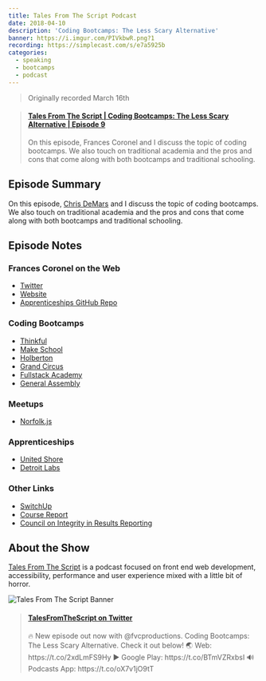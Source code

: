 ```yaml
---
title: Tales From The Script Podcast
date: 2018-04-10
description: 'Coding Bootcamps: The Less Scary Alternative'
banner: https://i.imgur.com/PIVkbwR.png?1
recording: https://simplecast.com/s/e7a5925b
categories:
  - speaking
  - bootcamps
  - podcast
---
```


> Originally recorded March 16th

<blockquote class="embedly-card"><h4><a href="https://simplecast.com/s/e7a5925b">Tales From The Script | Coding Bootcamps: The Less Scary Alternative | Episode 9</a></h4><p>On this episode, Frances Coronel and I discuss the topic of coding bootcamps. We also touch on traditional academia and the pros and cons that come along with both bootcamps and traditional schooling.</p></blockquote>
<script async src="//cdn.embedly.com/widgets/platform.js" charset="UTF-8"></script>

## Episode Summary

On this episode, [Chris DeMars](https://twitter.com/saltnburnem) and I discuss the topic of coding bootcamps. We also touch on traditional academia and the pros and cons that come along with both bootcamps and traditional schooling.

## Episode Notes

### Frances Coronel on the Web

- [Twitter](https://twitter.com/fvcproductions)
- [Website](https://fvcproductions.com/)
- [Apprenticeships GitHub Repo](https://github.com/fvcproductions/apprenticeships)

### Coding Bootcamps

- [Thinkful](https://www.thinkful.com/)
- [Make School](https://www.makeschool.com/)
- [Holberton](https://www.holbertonschool.com/)
- [Grand Circus](https://www.grandcircus.co/)
- [Fullstack Academy](https://www.fullstackacademy.com)
- [General Assembly](https://generalassemb.ly/)

### Meetups

- [Norfolk.js](https://www.norfolkjs.org/)

### Apprenticeships

- [United Shore](https://unitedshore.com/)
- [Detroit Labs](https://www.detroitlabs.com/)

### Other Links

- [SwitchUp](https://www.switchup.org/)
- [Course Report](https://www.coursereport.com/)
- [Council on Integrity in Results Reporting](https://cirr.org/)

## About the Show

[Tales From The Script](https://www.tftscript.com) is a podcast focused on front end web development, accessibility, performance and user experience mixed with a little bit of horror.

![Tales From The Script Banner](https://i.imgur.com/OodAkQ6.png)

<blockquote class="embedly-card"><h4><a href="https://twitter.com/TalesFTScript/status/983726072826036224">TalesFromTheScript on Twitter</a></h4><p>🔥 New episode out now with @fvcproductions. Coding Bootcamps: The Less Scary Alternative. Check it out below! 🌏 Web: https://t.co/2xdLmFS9Hy ▶️ Google Play: https://t.co/BTmVZRxbsI 🔊 Podcasts App: https://t.co/oX7v1jO9tT</p></blockquote>
<script async src="//cdn.embedly.com/widgets/platform.js" charset="UTF-8"></script>
